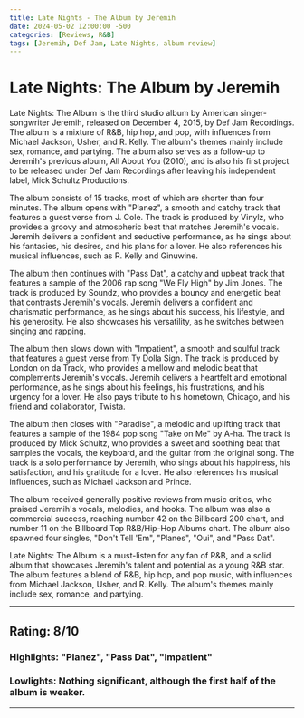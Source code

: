 ```yaml
---
title: Late Nights - The Album by Jeremih
date: 2024-05-02 12:00:00 -500
categories: [Reviews, R&B]
tags: [Jeremih, Def Jam, Late Nights, album review]
---
```


# Late Nights: The Album by Jeremih

Late Nights: The Album is the third studio album by American singer-songwriter Jeremih, released on December 4, 2015, by Def Jam Recordings. The album is a mixture of R&B, hip hop, and pop, with influences from Michael Jackson, Usher, and R. Kelly. The album's themes mainly include sex, romance, and partying. The album also serves as a follow-up to Jeremih's previous album, All About You (2010), and is also his first project to be released under Def Jam Recordings after leaving his independent label, Mick Schultz Productions.

The album consists of 15 tracks, most of which are shorter than four minutes. The album opens with "Planez", a smooth and catchy track that features a guest verse from J. Cole. The track is produced by Vinylz, who provides a groovy and atmospheric beat that matches Jeremih's vocals. Jeremih delivers a confident and seductive performance, as he sings about his fantasies, his desires, and his plans for a lover. He also references his musical influences, such as R. Kelly and Ginuwine.

The album then continues with "Pass Dat", a catchy and upbeat track that features a sample of the 2006 rap song "We Fly High" by Jim Jones. The track is produced by Soundz, who provides a bouncy and energetic beat that contrasts Jeremih's vocals. Jeremih delivers a confident and charismatic performance, as he sings about his success, his lifestyle, and his generosity. He also showcases his versatility, as he switches between singing and rapping.

The album then slows down with "Impatient", a smooth and soulful track that features a guest verse from Ty Dolla Sign. The track is produced by London on da Track, who provides a mellow and melodic beat that complements Jeremih's vocals. Jeremih delivers a heartfelt and emotional performance, as he sings about his feelings, his frustrations, and his urgency for a lover. He also pays tribute to his hometown, Chicago, and his friend and collaborator, Twista.

The album then closes with "Paradise", a melodic and uplifting track that features a sample of the 1984 pop song "Take on Me" by A-ha. The track is produced by Mick Schultz, who provides a sweet and soothing beat that samples the vocals, the keyboard, and the guitar from the original song. The track is a solo performance by Jeremih, who sings about his happiness, his satisfaction, and his gratitude for a lover. He also references his musical influences, such as Michael Jackson and Prince.

The album received generally positive reviews from music critics, who praised Jeremih's vocals, melodies, and hooks. The album was also a commercial success, reaching number 42 on the Billboard 200 chart, and number 11 on the Billboard Top R&B/Hip-Hop Albums chart. The album also spawned four singles, "Don't Tell 'Em", "Planes", "Oui", and "Pass Dat".

Late Nights: The Album is a must-listen for any fan of R&B, and a solid album that showcases Jeremih's talent and potential as a young R&B star. The album features a blend of R&B, hip hop, and pop music, with influences from Michael Jackson, Usher, and R. Kelly. The album's themes mainly include sex, romance, and partying.

---

## Rating: 8/10

### Highlights: "Planez", "Pass Dat", "Impatient"

### Lowlights: Nothing significant, although the first half of the album is weaker.

---
